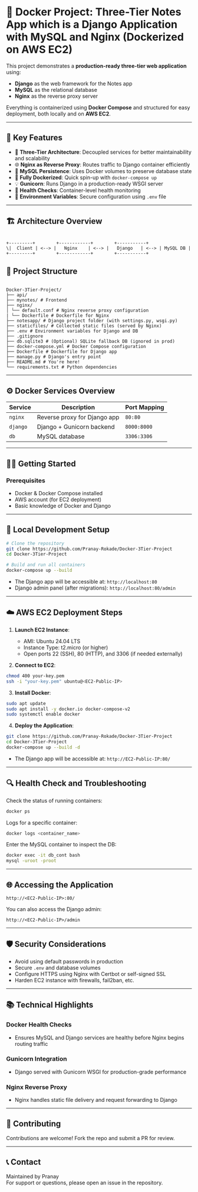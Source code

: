 # 🚀 Docker Project: Three-Tier Notes App which is a Django Application with MySQL and Nginx (Dockerized on AWS EC2)

This project demonstrates a **production-ready three-tier web application** using:
- **Django** as the web framework for the Notes app
- **MySQL** as the relational database
- **Nginx** as the reverse proxy server

Everything is containerized using **Docker Compose** and structured for easy deployment, both locally and on **AWS EC2**.

---

## 🌟 Key Features

- 🔌 **Three-Tier Architecture**: Decoupled services for better maintainability and scalability
- 🌐 **Nginx as Reverse Proxy**: Routes traffic to Django container efficiently
- 💾 **MySQL Persistence**: Uses Docker volumes to preserve database state
- 🐳 **Fully Dockerized**: Quick spin-up with `docker-compose up`
- 💡 **Gunicorn**: Runs Django in a production-ready WSGI server
- 🧪 **Health Checks**: Container-level health monitoring
- 🔐 **Environment Variables**: Secure configuration using `.env` file

---

## 🏗️ Architecture Overview

```

+---------+        +------------+        +-----------+
\|  Client | <--> |   Nginx    | <--> |   Django   | <--> | MySQL DB |
+---------+        +------------+        +-----------+

```

## 📁 Project Structure

```

Docker-3Tier-Project/
├── api/
├── mynotes/ # Frontend 
├── nginx/
│ └── default.conf # Nginx reverse proxy configuration
| └── Dockerfile # Dockerfile for Nginx
├── notesapp/ # Django project folder (with settings.py, wsgi.py)
├── staticfiles/ # Collected static files (served by Nginx)
├── .env # Environment variables for Django and DB
├── .gitignore
├── db.sqlite3 # (Optional) SQLite fallback DB (ignored in prod)
├── docker-compose.yml # Docker Compose configuration
├── Dockerfile # Dockerfile for Django app
├── manage.py # Django's entry point
├── README.md # You're here!
└── requirements.txt # Python dependencies

````

---

## ⚙️ Docker Services Overview

| Service  | Description                      | Port Mapping |
|----------|----------------------------------|--------------|
| `nginx`  | Reverse proxy for Django app     | `80:80`      |
| `django` | Django + Gunicorn backend        | `8000:8000`  |
| `db`     | MySQL database                   | `3306:3306`  |

---

## 🧑‍💻 Getting Started

### Prerequisites

- Docker & Docker Compose installed
- AWS account (for EC2 deployment)
- Basic knowledge of Docker and Django

---

## 🔧 Local Development Setup

```bash
# Clone the repository
git clone https://github.com/Pranay-Rokade/Docker-3Tier-Project
cd Docker-3Tier-Project

# Build and run all containers
docker-compose up --build
````

* The Django app will be accessible at: `http://localhost:80`
* Django admin panel (after migrations): `http://localhost:80/admin`

---

## ☁️ AWS EC2 Deployment Steps

1. **Launch EC2 Instance**:

   * AMI: Ubuntu 24.04 LTS
   * Instance Type: t2.micro (or higher)
   * Open ports 22 (SSH), 80 (HTTP), and 3306 (if needed externally)

2. **Connect to EC2**:

```bash
chmod 400 your-key.pem
ssh -i "your-key.pem" ubuntu@<EC2-Public-IP>
```

3. **Install Docker**:

```bash
sudo apt update
sudo apt install -y docker.io docker-compose-v2
sudo systemctl enable docker
```

4. **Deploy the Application**:

```bash
git clone https://github.com/Pranay-Rokade/Docker-3Tier-Project
cd Docker-3Tier-Project
docker-compose up --build -d
```
* The Django app will be accessible at: `http://EC2-Public-IP:80/`

---

## 🔍 Health Check and Troubleshooting

Check the status of running containers:

```bash
docker ps
```

Logs for a specific container:

```bash
docker logs <container_name>
```

Enter the MySQL container to inspect the DB:

```bash
docker exec -it db_cont bash
mysql -uroot -proot
```

---

## 🌐 Accessing the Application

```text
http://<EC2-Public-IP>:80/
```

You can also access the Django admin:

```text
http://<EC2-Public-IP>/admin
```

---

## 🛡️ Security Considerations

* Avoid using default passwords in production
* Secure `.env` and database volumes
* Configure HTTPS using Nginx with Certbot or self-signed SSL
* Harden EC2 instance with firewalls, fail2ban, etc.

---

## 📚 Technical Highlights

### Docker Health Checks

* Ensures MySQL and Django services are healthy before Nginx begins routing traffic

### Gunicorn Integration

* Django served with Gunicorn WSGI for production-grade performance

### Nginx Reverse Proxy

* Nginx handles static file delivery and request forwarding to Django

---

## 🤝 Contributing

Contributions are welcome! Fork the repo and submit a PR for review.

---

## 📞 Contact

Maintained by Pranay  
For support or questions, please open an issue in the repository.

